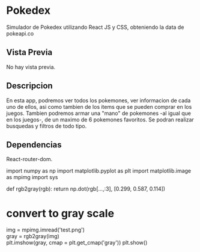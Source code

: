 # Pokedex
Simulador de Pokedex utilizando React JS y CSS, obteniendo la data de pokeapi.co

## Vista Previa
No hay vista previa.

## Descripcion
En esta app, podremos ver todos los pokemones, ver informacion de cada uno de ellos, asi como tambien de los items que se pueden comprar en los juegos. Tambien podremos armar una "mano" de pokemones -al igual que en los juegos-, de un maximo de 6 pokemones favoritos. Se podran realizar busquedas y filtros de todo tipo.

## Dependencias
React-router-dom.

import numpy as np
import matplotlib.pyplot as plt
import matplotlib.image as mpimg
import sys

def rgb2gray(rgb):
    return np.dot(rgb[...,:3], [0.299, 0.587, 0.114])
# convert to gray scale
img = mpimg.imread('test.png')     
gray = rgb2gray(img)    
plt.imshow(gray, cmap = plt.get_cmap('gray'))
plt.show()
